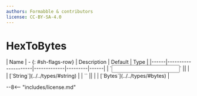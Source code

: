```yaml
---
authors: Formabble & contributors
license: CC-BY-SA-4.0
---
```



# HexToBytes

<div class="sh-parameters" markdown="1">
| Name | - {: #sh-flags-row} | Description | Default | Type |
|------|---------------------|-------------|---------|------|
| `<input>` || | | [`String`](../../types/#string) |
| `<output>` || | | [`Bytes`](../../types/#bytes) |

</div>



--8<-- "includes/license.md"

